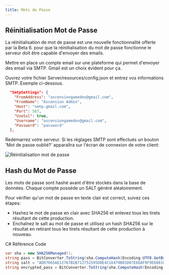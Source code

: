 ```yaml
---
title: Mots de Passe
---
```


## Réinitialisation Mot de Passe

La réinitialisation de mot de passe est une nouvelle fonctionnalité offerte par la Beta 6. pour que la réinitialisation du mot de passe fonctionne le serveur doit être capable d'envoyer des emails.

Mettre en place un compte email sur une plateforme qui permet d'envoyer des email via SMTP. Gmail est un choix évident pour ça.

Ouvrez votre fichier Server/resources/config.json et entrez vos informations SMTP. Exemple ci-dessous.

```json
  "SmtpSettings": {
    "FromAddress": "ascensiongamedev@gmail.com",
    "FromName": "Ascension Admin",
    "Host": "smtp.gmail.com",
    "Port": 587,
    "UseSsl": true,
    "Username": "ascensiongamedev@gmail.com",
    "Password": "password"
  },
```

Redémarrez votre serveur. Si les réglages SMTP sont effectués un bouton 'Mot de passe oublié?' apparaîtra sur l'écran de connexion de votre client:

![Réinitialisation mot de passe](https://www.ascensiongamedev.com/resources/filehost/c7e2072b2697c3462423bf1b7903a295.png)

## Hash du Mot de Passe

Les mots de passe sont hashé avant d'être stockés dans la base de données. Chaque compte possède un SALT généré aléatoirement.

Pour vérifier qu'un mot de passe en texte clair est correct, suivez ces étapes:

- Hashez le mot de passe en clair avec SHA256 et enlevez tous les tirets résultant de cette production.
- Enchaînez le salt au mot de passe et utilisez un hash SHA256 sur le résultat en retirant tous les tirets résultant de cette production à nouveau.

C# Référence Code

```cs
var sha = new SHA256Managed();
string pass = BitConverter.ToString(sha.ComputeHash(Encoding.UTF8.GetBytes("plaintext_password"))).Replace("-", "");
string salt = "AD07665AE12767B2B712752595D0E4C16479B01D07E66AF9F9E6081C811C4C21";  //Salt pulled from the database
string encrypted_pass = BitConverter.ToString(sha.ComputeHash(Encoding.UTF8.GetBytes(pass + salt))).Replace("-", "");
```
